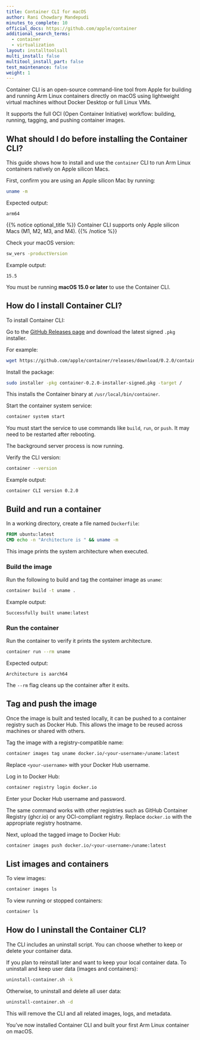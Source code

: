 ```yaml
---
title: Container CLI for macOS
author: Rani Chowdary Mandepudi
minutes_to_complete: 10
official_docs: https://github.com/apple/container
additional_search_terms:
  - container
  - virtualization
layout: installtoolsall
multi_install: false
multitool_install_part: false
test_maintenance: false
weight: 1
---
```


Container CLI is an open-source command-line tool from Apple for building and running Arm Linux containers directly on macOS using lightweight virtual machines without Docker Desktop or full Linux VMs.

It supports the full OCI (Open Container Initiative) workflow: building, running, tagging, and pushing container images.

## What should I do before installing the Container CLI?

This guide shows how to install and use the `container` CLI to run Arm Linux containers natively on Apple silicon Macs.

First, confirm you are using an Apple silicon Mac by running:

```bash
uname -m
```

Expected output:

```output
arm64
```
{{% notice optional_title %}}
Container CLI supports only Apple silicon Macs (M1, M2, M3, and M4).
{{% /notice %}}

Check your macOS version:

```bash
sw_vers -productVersion
```

Example output:

```output
15.5
```

You must be running **macOS 15.0 or later** to use the Container CLI.

## How do I install Container CLI?

To install Container CLI:

Go to the [GitHub Releases page](https://github.com/apple/container/releases) and download the latest signed `.pkg` installer.

For example:

```bash
wget https://github.com/apple/container/releases/download/0.2.0/container-0.2.0-installer-signed.pkg
```

Install the package:

```bash
sudo installer -pkg container-0.2.0-installer-signed.pkg -target /
```

This installs the Container binary at `/usr/local/bin/container`.

Start the container system service:

```bash
container system start
```

You must start the service to use commands like `build`, `run`, or `push`. It may need to be restarted after rebooting.

The background server process is now running. 

Verify the CLI version:

```bash
container --version
```

Example output:

```output
container CLI version 0.2.0
```

## Build and run a container


In a working directory, create a file named `Dockerfile`:

```dockerfile
FROM ubuntu:latest
CMD echo -n "Architecture is " && uname -m
```

This image prints the system architecture when executed.

### Build the image

Run the following to build and tag the container image as `uname`:

```bash
container build -t uname .
```

Example output:

```output
Successfully built uname:latest
```

### Run the container

Run the container to verify it prints the system architecture.

```bash
container run --rm uname
```

Expected output:

```output
Architecture is aarch64
```

The `--rm` flag cleans up the container after it exits.

## Tag and push the image

Once the image is built and tested locally, it can be pushed to a container registry such as Docker Hub. This allows the image to be reused across machines or shared with others.

Tag the image with a registry-compatible name:

```bash
container images tag uname docker.io/<your-username>/uname:latest
```

Replace `<your-username>` with your Docker Hub username.

Log in to Docker Hub:

```bash
container registry login docker.io
```

Enter your Docker Hub username and password.

The same command works with other registries such as GitHub Container Registry (ghcr.io) or any OCI-compliant registry. Replace `docker.io` with the appropriate registry hostname.

Next, upload the tagged image to Docker Hub:

```bash
container images push docker.io/<your-username>/uname:latest
```

## List images and containers

To view images:

```bash
container images ls
```

To view running or stopped containers:

```bash
container ls
```

## How do I uninstall the Container CLI?

The CLI includes an uninstall script. You can choose whether to keep or delete your container data.

If you plan to reinstall later and want to keep your local container data. To uninstall and keep user data (images and containers):

```bash
uninstall-container.sh -k
```

Otherwise, to uninstall and delete all user data:

```bash
uninstall-container.sh -d
```

This will remove the CLI and all related images, logs, and metadata.

You’ve now installed Container CLI and built your first Arm Linux container on macOS.
